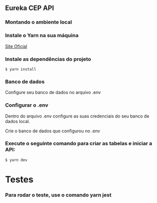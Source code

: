 ## Eureka CEP API

### Montando o ambiente local

### Instale o Yarn na sua máquina

[Site Oficial](https://classic.yarnpkg.com/pt-BR/docs/install)

### Instale as dependências do projeto

```
$ yarn install
```

### Banco de dados

Configure seu banco de dados no arquivo .env <br/>

### Configurar o .env

Dentro do arquivo .env configure as suas credenciais do seu banco de dados local.

Crie o banco de dados que configurou no .env

### Execute o seguinte comando para criar as tabelas e iniciar a API:

```
$ yarn dev
```

# Testes

### Para rodar o teste, use o comando <b>yarn jest</b>
